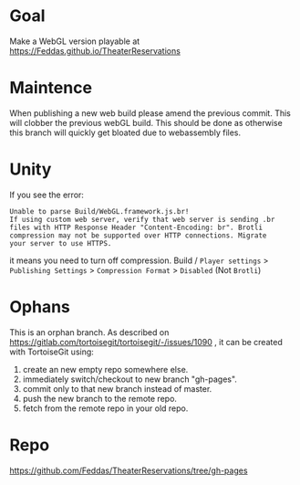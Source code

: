 # Goal

Make a WebGL version playable at https://Feddas.github.io/TheaterReservations

# Maintence

When publishing a new web build please amend the previous commit. This will clobber the previous webGL build. This should be done as otherwise this branch will quickly get bloated due to webassembly files.

# Unity

If you see the error:
```
Unable to parse Build/WebGL.framework.js.br!
If using custom web server, verify that web server is sending .br
files with HTTP Response Header "Content-Encoding: br". Brotli
compression may not be supported over HTTP connections. Migrate
your server to use HTTPS.
```
it means you need to turn off compression. Build / `Player settings` > `Publishing Settings` > `Compression Format` > `Disabled` (Not `Brotli`)

# Ophans

This is an orphan branch. As described on https://gitlab.com/tortoisegit/tortoisegit/-/issues/1090 , it can be created with TortoiseGit using:
1. create an new empty repo somewhere else.
2. immediately switch/checkout to new branch "gh-pages".
3. commit only to that new branch instead of master.
4. push the new branch to the remote repo.
5. fetch from the remote repo in your old repo.

# Repo

https://github.com/Feddas/TheaterReservations/tree/gh-pages
